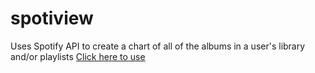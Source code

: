 # spotiview

Uses Spotify API to create a chart of all of the albums in a user's library and/or playlists
[Click here to use](https://ethanf108.github.io/spotiview)
